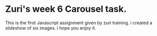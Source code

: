 # Zuri's week 6 Carousel task. 
This is the first Javascript assignment given by zuri training. i created a slideshow of six images. i hope you enjoy it. 
 